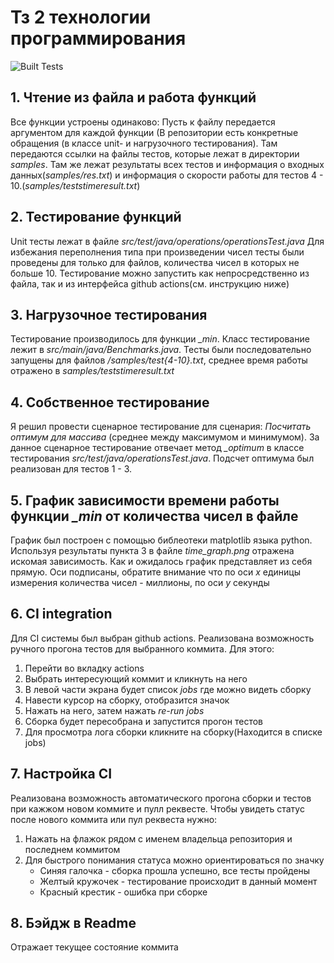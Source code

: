 # Тз 2 технологии программирования
![Built Tests](https://github.com/denakifev/CI-and-testing-integrationHSE/actions/workflows/ci.yaml/badge.svg)
## 1. Чтение из файла и работа функций
Все функции устроены одинаково: Пусть к файлу передается аргументом для каждой функции (В репозитории есть конкретные обращения (в классе unit- и нагрузочного тестирования).
Там передаются ссылки на файлы тестов, которые лежат в директории *samples*. Там же лежат результаты всех тестов и информация о входных данных(*samples/res.txt*) и информация о скорости работы для тестов 4 - 10.(*samples/teststimeresult.txt*)
## 2. Тестирование функций
Unit тесты лежат в файле *src/test/java/operations/operationsTest.java* Для избежания переполнения типа при произведении чисел тесты были проведены для только для файлов, количества чисел в которых
не больше 10. Тестирование можно запустить как непросредственно из файла, так и из интерфейса github actions(см. инструкцию ниже)
## 3. Нагрузочное тестирования
Тестирование производилось для функции *_min*. Класс тестирование лежит в *src/main/java/Benchmarks.java*. Тесты были последовательно запущены для файлов */samples/test{4-10}.txt*, среднее время работы отражено в *samples/teststimeresult.txt*
## 4. Собственное тестирование
Я решил провести сценарное тестирование для сценария: *Посчитать оптимум для массива* (среднее между максимумом и минимумом). За данное сценарное тестирование отвечает 
метод *_optimum* в классе тестирования *src/test/java/operationsTest.java*. Подсчет оптимума был реализован для тестов 1 - 3.
## 5. График зависимости времени работы функции *_min* от количества чисел в файле
График был построен с помощью библеотеки matplotlib языка python. Используя результаты пункта 3 в файле *time_graph.png* отражена искомая зависимость. Как и ожидалось график представляет из себя прямую. Оси подписаны, обратите внимание что по оси *x* единицы измерения количества чисел - миллионы,
по оси *y* секунды 
## 6. СI integration 
Для CI системы был выбран github actions. Реализована возможность ручного прогона тестов для выбранного коммита. Для этого:
1. Перейти во вкладку actions
2. Выбрать интересующий коммит и кликнуть на него 
3. В левой части экрана будет список *jobs* где можно видеть сборку
4. Навести курсор на сборку, отобразится значок 
5. Нажать на него, затем нажать *re-run jobs*
6. Сборка будет пересобрана и запустится прогон тестов
7. Для просмотра лога сборки кликните на сборку(Находится в списке jobs)

## 7. Настройка СI
Реализована возможность автоматического прогона сборки и тестов при кажжом новом коммите и пулл реквесте. Чтобы увидеть статус после нового коммита или пул реквеста нужно: 
1. Нажать на флажок рядом с именем владельца репозитория и последнем коммитом
2. Для быстрого понимания статуса можно ориентироваться по значку
   - Синяя галочка - сборка прошла успешно, все тесты пройдены
   - Желтый кружочек - тестирование происходит в данный момент 
   - Красный крестик - ошибка при сборке
## 8. Бэйдж в Readme
Отражает текущее состояние коммита 